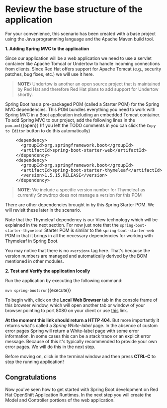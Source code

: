 # Review the base structure of the application

For your convenience, this scenario has been created with a base project using the Java programming language and the Apache Maven build tool. 

**1. Adding Spring MVC to the application**

Since our application will be a web application we need to use a servlet container like Apache Tomcat or Undertow to handle incoming connections from clients. Since Red Hat offers support for Apache Tomcat (e.g., security patches, bug fixes, etc.) we will use it here. 

>**NOTE:** Undertow is another an open source project that is maintained by Red Hat and therefore Red Hat plans to add support for Undertow shortly.

Spring Boot has a pre-packaged POM (called a Starter POM) for the Spring MVC dependencies. This POM bundles everything you need to work with Spring MVC in a Boot application including an embedded Tomcat container. To add Spring MVC to our project, add the following lines in the ``pom.xml``{{open}} (If you left the TODO comments in you can click the `Copy to Editor` button to do this automatically)

<pre class="file" data-filename="pom.xml" data-target="insert" data-marker="<!-- TODO: Add web dependencies here -->">
    &lt;dependency&gt;
      &lt;groupId&gt;org.springframework.boot&lt;/groupId&gt;
      &lt;artifactId&gt;spring-boot-starter-web&lt;/artifactId&gt;
    &lt;/dependency&gt;
    &lt;dependency&gt;
      &lt;groupId&gt;org.springframework.boot&lt;/groupId&gt;
      &lt;artifactId&gt;spring-boot-starter-thymeleaf&lt;/artifactId&gt;
      &lt;version&gt;1.5.15.RELEASE&lt;/version&gt;
    &lt;/dependency&gt;
</pre>

>**NOTE**: We include a specific version number for Thymeleaf as currently Snowdrop does not manage a version for this POM

There are other dependencies brought in by this Spring Starter POM. We will revisit these later in the scenario.

Note that the Thymeleaf dependency is our View technology which will be explained in the next section. For now just note that the `spring-boot-starter-thymeleaf` Starter POM is similar to the `spring-boot-starter-web` POM in that it brings in all the necessary dependencies for working with Thymeleaf in Spring Boot.

You may notice that there is no `<version>` tag here. That's because the version numbers are managed and automatically derived by the BOM mentioned in other modules. 

**2. Test and Verify the application locally**


Run the application by executing the following command:

``mvn spring-boot:run``{{execute}}

To begin with, click on the **Local Web Browser** tab in the console frame of this browser window, which will open another tab or window of your browser pointing to port 8080 on your client or use [this](https://[[HOST_SUBDOMAIN]]-8080-[[KATACODA_HOST]].environments.katacoda.com/) link.

**At the moment this link should return a HTTP 404**. But more importantly it returns what's called a *Spring White-label* page. In the absence of custom error pages Spring will return a White-label page with some error information. In some cases this can be a stack trace or an explicit error message. Because of this it's typically recommended to provide your own error pages. We will do this in the next step.

Before moving on, click in the terminal window and then press **CTRL-C** to stop the running application!

## Congratulations

Now you've seen how to get started with Spring Boot development on Red Hat OpenShift Application Runtimes. In the next step you will create the Model and Controller portions of the web application.
